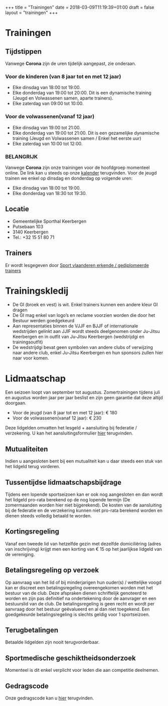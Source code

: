 +++
title = "Trainingen"
date = 2018-03-09T11:19:39+01:00
draft = false
layout = "trainingen"
+++
# Trainingen
## Tijdstippen

Vanwege **Corona** zijn de uren tijdelijk aangepast, zie onderaan.

### Voor de kinderen (van 8 jaar tot en met 12 jaar)
* Elke dinsdag van 18:00 tot 19:00. 
* Elke donderdag van 19:00 tot 20:00. Dit is een dynamische training (Jeugd en Volwassenen samen, aparte trainers).
* Elke zaterdag van 09:00 tot 10:00.

### Voor de volwassenen(vanaf 12 jaar)
* Elke dinsdag van 19:00 tot 21:00. 
* Elke donderdag van 19:00 tot 21:00. Dit is een gezamelijke dynamische training (Jeugd en Volwassenen samen / Enkel het eerste uur) 
* Elke zaterdag van 10:00 tot 12:00.


### BELANGRIJK
Vanwege **Corona** zijn onze trainingen voor de hoofdgroep momenteel online. De link kan u steeds op onze [kalender](https://www.jujitsukeerbergen.be/kalender) terugvinden.
Voor de jeugd trainen we enkel op dinsdag en donderdag op volgende uren:

* Elke dinsdag van 18:00 tot 19:00. 
* Elke donderdag van 18:30 tot 19:30.

## Locatie
* Gemeentelijke Sporthal Keerbergen
* Putsebaan 103
* 3140 Keerbergen
* Tel.: +32 15 51 80 71

## Trainers
Er wordt lesgegeven door [Sport vlaanderen erkende / gediplomeerde trainers](/trainers)

# Trainingskledij 
* De GI (broek en vest) is wit. Enkel trainers kunnen een andere kleur GI dragen 
* De GI mag enkel van logo’s en reclame voorzien worden die door het Bestuur werden goedgekeurd
* Aan representaties binnen de VJJF en BJJF of internationale wedstrijden gelinkt aan JJIF wordt steeds deelgenomen onder Ju-Jitsu Keerbergen en in outfit van Ju-Jitsu Keerbergen (wedstrijdgi en trainingsoutfit)
* De wedstrijdgi bevat geen symbolen van andere clubs of verwijzing naar andere club, enkel Ju-Jitsu Keerbergen en hun sponsors zullen hier naar voor komen.

# Lidmaatschap

Een seizoen loopt van september tot augustus. Zomertrainingen tijdens juli en augustus worden jaar per jaar beslist en zijn geen garantie dat deze altijd doorgaan.

* Voor de jeugd (van 8 jaar tot en met 12 jaar): € 180
* Voor de volwassenen(vanaf 12 jaar): € 230

Deze lidgelden omvatten het lesgeld + aansluiting bij federatie / verzekering.
U kan het aansluitingsformulier [hier](https://www.jujitsukeerbergen.be/files/club/Lidmaatschappij-Ju-Jitsu_Keerbergen.pdf) terugvinden.

## Mutualiteiten
Indien u aangesloten bent bij een mutualiteit kan u daar steeds een stuk van het lidgeld terug vorderen.

## Tussentijdse lidmaatschapsbijdrage
Tijdens een lopende sportseizoen kan er ook nog aangesloten en dan wordt het lidgeld pro-rata berekend op de nog lopende termijn (De zomermaanden worden hier niet bijgerekend). De kosten van de aansluiting bij de federatie en de verzekering kunnen niet pro-rata berekend worden en dienen steeds volledig betaald te worden.

## Kortingsregeling
Vanaf een tweede lid van hetzelfde gezin met dezelfde domiciliëring (adres van inschrijving) krijgt men een korting van € 15 op het jaarlijkse lidgeld van de vereniging. 

## Betalingsregeling op verzoek
Op aanvraag van het lid of bij minderjarigen hun ouder(s) / wettelijke voogd kan er discreet een betalingsregeling overeengekomen worden met het bestuur van de club. 
Deze afspraken dienen schriftelijk genoteerd te worden en zijn pas definitief na ondertekening door de aanvrager en een bestuurslid van de club.
De betalingsregeling is geen recht en wordt per aanvraag door het bestuur geëvalueerd en al dan niet toegekend. 
Een goedgekeurde betalingsregeling is slechts geldig voor 1 sportseizoen.

## Terugbetalingen
Betaalde lidgelden zijn nooit terugvorderbaar.

## Sportmedische geschiktheidsonderzoek
Momenteel is dit enkel verplicht voor leden die aan competitie deelnemen.

## Gedragscode
Onze gedragscode kan u [hier](https://www.jujitsukeerbergen.be/files/club/Gedragscode.pdf) terugvinden.